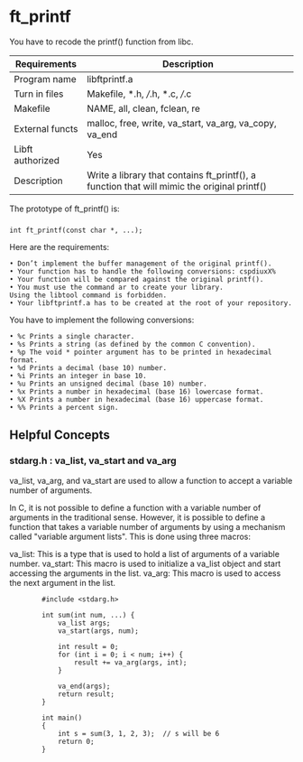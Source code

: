 # ft_printf
You have to recode the printf() function from libc.

| Requirements | Description |
| --- | --- |
| Program name  | libftprintf.a |
| Turn in files  | Makefile, *.h, */*.h, *.c, */*.c |
| Makefile | NAME, all, clean, fclean, re |
| External functs| malloc, free, write, va_start, va_arg, va_copy, va_end |
| Libft authorized | Yes |
| Description | Write a library that contains ft_printf(), a function that will mimic the original printf()|


The prototype of ft_printf() is:
  ###
    int ft_printf(const char *, ...);

Here are the requirements:
 
    • Don’t implement the buffer management of the original printf().
    • Your function has to handle the following conversions: cspdiuxX%
    • Your function will be compared against the original printf().
    • You must use the command ar to create your library.
    Using the libtool command is forbidden.
    • Your libftprintf.a has to be created at the root of your repository.


You have to implement the following conversions:
    
    • %c Prints a single character.
    • %s Prints a string (as defined by the common C convention).
    • %p The void * pointer argument has to be printed in hexadecimal format.
    • %d Prints a decimal (base 10) number.
    • %i Prints an integer in base 10.
    • %u Prints an unsigned decimal (base 10) number.
    • %x Prints a number in hexadecimal (base 16) lowercase format.
    • %X Prints a number in hexadecimal (base 16) uppercase format.
    • %% Prints a percent sign.
    
## Helpful Concepts

### stdarg.h : va_list, va_start and va_arg 

va_list, va_arg, and va_start are used to allow a function to accept a variable number of arguments.

In C, it is not possible to define a function with a variable number of arguments in the traditional sense. However, it is possible to define a function that takes a variable number of arguments by using a mechanism called "variable argument lists". This is done using three macros:

va_list: This is a type that is used to hold a list of arguments of a variable number.
va_start: This macro is used to initialize a va_list object and start accessing the arguments in the list.
va_arg: This macro is used to access the next argument in the list.

``` 
        #include <stdarg.h>

        int sum(int num, ...) {
            va_list args;
            va_start(args, num);

            int result = 0;
            for (int i = 0; i < num; i++) {
                result += va_arg(args, int);
            }

            va_end(args);
            return result;
        }

        int main() 
        {
            int s = sum(3, 1, 2, 3);  // s will be 6
            return 0;
        }
```
